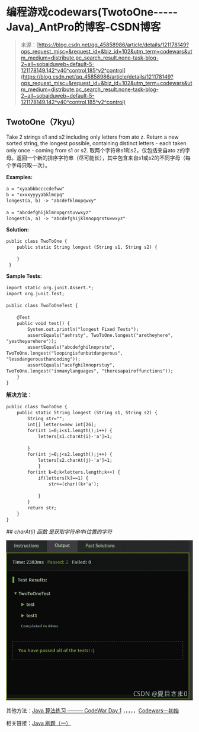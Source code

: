 <!--yml
category: codewars
date: 2022-08-13 11:26:13
-->

# 编程游戏codewars(TwotoOne-----Java)_AntPro的博客-CSDN博客

> 来源：[https://blog.csdn.net/qq_45858986/article/details/121178149?ops_request_misc=&request_id=&biz_id=102&utm_term=codewars&utm_medium=distribute.pc_search_result.none-task-blog-2~all~sobaiduweb~default-5-121178149.142^v40^control,185^v2^control](https://blog.csdn.net/qq_45858986/article/details/121178149?ops_request_misc=&request_id=&biz_id=102&utm_term=codewars&utm_medium=distribute.pc_search_result.none-task-blog-2~all~sobaiduweb~default-5-121178149.142^v40^control,185^v2^control)

## TwotoOne（7kyu）

Take 2 strings s1 and s2 including only letters from ato z. Return a new sorted string, the longest possible, containing distinct letters - each taken only once - coming from s1 or s2.
取两个字符串s1和s2，仅包括来自ato z的字母。返回一个新的排序字符串（尽可能长），其中包含来自s1或s2的不同字母（每个字母只取一次）。

**Examples:**

```
a = "xyaabbbccccdefww"
b = "xxxxyyyyabklmopq"
longest(a, b) -> "abcdefklmopqwxy"

a = "abcdefghijklmnopqrstuvwxyz"
longest(a, a) -> "abcdefghijklmnopqrstuvwxyz" 
```

**Solution:**

```
public class TwoToOne {
    public static String longest (String s1, String s2) {

    }
 } 
```

**Sample Tests:**

```
import static org.junit.Assert.*;
import org.junit.Test;

public class TwoToOneTest {

    @Test
    public void test() {
        System.out.println("longest Fixed Tests");
        assertEquals("aehrsty", TwoToOne.longest("aretheyhere", "yestheyarehere"));
        assertEquals("abcdefghilnoprstu", TwoToOne.longest("loopingisfunbutdangerous", "lessdangerousthancoding"));
        assertEquals("acefghilmnoprstuy", TwoToOne.longest("inmanylanguages", "theresapairoffunctions"));
    }
} 
```

**解决方法：**

```
public class TwoToOne {
    public static String longest (String s1, String s2) {
    	String str="";
    	int[] letters=new int[26];
    	for(int i=0;i<s1.length();i++) {	
    		letters[s1.charAt(i)-'a']=1;	

    	}
    	for(int j=0;j<s2.length();j++) {	
    		letters[s2.charAt(j)-'a']=1;	
    		}
    	for(int k=0;k<letters.length;k++) {
    		if(letters[k]==1) {
    			str+=(char)(k+'a');	

    		}
    	}
    	return str;
    }
} 
```

*## charAt(i) 函数 是获取字符串中i位置的字符*

![在这里插入图片描述](img/62bf7970538f0e1582dcefb3b3aad2fd.png)

其他方法：[Java 算法练习 ——— CodeWar Day 1](https://blog.csdn.net/SanJiK/article/details/78509594?ops_request_misc=&request_id=&biz_id=102&utm_term=Take%202%20strings%20s1%20and%20s2%20inclu&utm_medium=distribute.pc_search_result.none-task-blog-2~all~sobaiduweb~default-3-78509594.pc_search_mgc_flag&spm=1018.2226.3001.4187)
，，，，，[Codewars—初始](https://blog.csdn.net/qq_39532595/article/details/85285273?ops_request_misc=%257B%2522request%255Fid%2522%253A%2522163617161016780274175882%2522%252C%2522scm%2522%253A%252220140713.130102334.pc%255Fall.%2522%257D&request_id=163617161016780274175882&biz_id=0&utm_medium=distribute.pc_search_result.none-task-blog-2~all~first_rank_ecpm_v1~rank_v31_ecpm-5-85285273.pc_search_mgc_flag&utm_term=Take%202%20strings%20s1%20and%20s2%20including%20only%20letters%20from%20ato%20z.%20Return%20a%20new%20sorted%20string,%20the%20longest%20possible,%20containing%20distinct%20letters%20-%20each%20taken%20only%20once%20-%20coming%20from%20s1%20or%20s2.&spm=1018.2226.3001.4187)

相关链接：[Java 刷题（一）](https://blog.csdn.net/Jiccence/article/details/79998978?ops_request_misc=%257B%2522request%255Fid%2522%253A%2522163617161016780274175882%2522%252C%2522scm%2522%253A%252220140713.130102334.pc%255Fall.%2522%257D&request_id=163617161016780274175882&biz_id=0&utm_medium=distribute.pc_search_result.none-task-blog-2~all~first_rank_ecpm_v1~rank_v31_ecpm-1-79998978.pc_search_mgc_flag&utm_term=Take%202%20strings%20s1%20and%20s2%20including%20only%20letters%20from%20ato%20z.%20Return%20a%20new%20sorted%20string,%20the%20longest%20possible,%20containing%20distinct%20letters%20-%20each%20taken%20only%20once%20-%20coming%20from%20s1%20or%20s2.&spm=1018.2226.3001.4187)